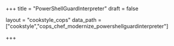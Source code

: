 +++
title = "PowerShellGuardInterpreter"
draft = false

layout = "cookstyle_cops"
data_path = ["cookstyle","cops_chef_modernize_powershellguardinterpreter"]

+++

<!-- The content of this page is automatically generated from the
cops_chef_modernize_powershellguardinterpreter.yml file in github.com/chef/cookstyle/blob/main/docs-chef-io/data/cookstyle/. -->
